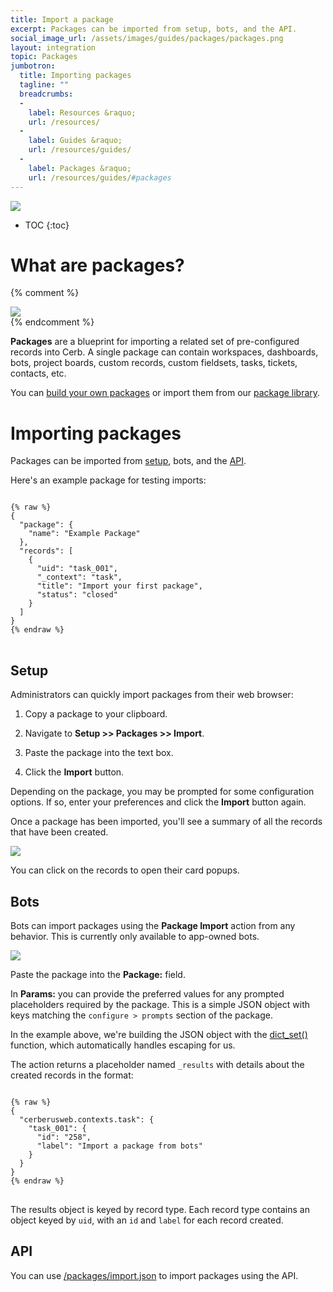 ```yaml
---
title: Import a package
excerpt: Packages can be imported from setup, bots, and the API.
social_image_url: /assets/images/guides/packages/packages.png
layout: integration
topic: Packages
jumbotron:
  title: Importing packages
  tagline: ""
  breadcrumbs:
  -
    label: Resources &raquo;
    url: /resources/
  -
    label: Guides &raquo;
    url: /resources/guides/
  -
    label: Packages &raquo;
    url: /resources/guides/#packages
---
```


<div class="cerb-screenshot">
<img src="/assets/images/guides/packages/packages.png" class="screenshot">
</div>

* TOC
{:toc}

# What are packages?

{% comment %}
<div class="cerb-screenshot">
<img src="/assets/images/guides/packages/create/cerb-bots-banner.png" class="screenshot">
</div>
{% endcomment %}

**Packages** are a blueprint for importing a related set of pre-configured records into Cerb. A single package can contain workspaces, dashboards, bots, project boards, custom records, custom fieldsets, tasks, tickets, contacts, etc.

You can [build your own packages](/guides/packages/building/) or import them from our [package library](/resources/packages/).

# Importing packages

Packages can be imported from [setup](/docs/setup/), bots, and the [API](/docs/api/).

Here's an example package for testing imports:

<pre style="max-height:29.5em;">
<code class="language-json">
{% raw %}
{
  "package": {
    "name": "Example Package"
  },
  "records": [
    {
      "uid": "task_001",
      "_context": "task",
      "title": "Import your first package",
      "status": "closed"
    }
  ]
}
{% endraw %}
</code>
</pre>

## Setup

Administrators can quickly import packages from their web browser:

1. Copy a package to your clipboard.

1. Navigate to **Setup >> Packages >> Import**.

1. Paste the package into the text box.

1. Click the **Import** button.

Depending on the package, you may be prompted for some configuration options.  If so, enter your preferences and click the **Import** button again.

Once a package has been imported, you'll see a summary of all the records that have been created.

<div class="cerb-screenshot">
<img src="/assets/images/guides/packages/importing/setup-imported.png" class="screenshot">
</div>

You can click on the records to open their card popups.

## Bots

Bots can import packages using the **Package Import** action from any behavior.  This is currently only available to app-owned bots.

<div class="cerb-screenshot">
<img src="/assets/images/guides/packages/importing/bot-import-package.png" class="screenshot">
</div>

Paste the package into the **Package:** field.

In **Params:** you can provide the preferred values for any prompted placeholders required by the package. This is a simple JSON object with keys matching the `configure > prompts` section of the package.

In the example above, we're building the JSON object with the [dict_set()](/docs/scripting/functions/#dict_set) function, which automatically handles escaping for us.

The action returns a placeholder named `_results` with details about the created records in the format:

<pre>
<code class="language-json">
{% raw %}
{
  "cerberusweb.contexts.task": {
    "task_001": {
      "id": "258",
      "label": "Import a package from bots"
    }
  }
}
{% endraw %}
</code>
</pre>

The results object is keyed by record type.  Each record type contains an object keyed by `uid`, with an `id` and `label` for each record created.

## API

You can use [/packages/import.json](/docs/api/endpoints/packages/) to import packages using the API.